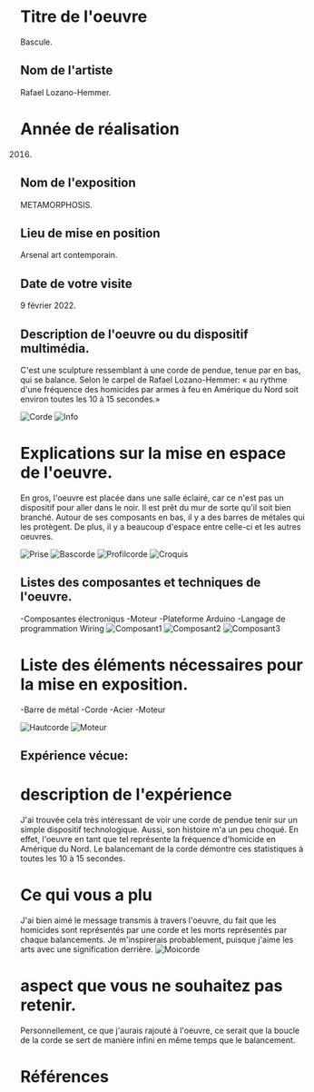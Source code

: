 
# Titre de l'oeuvre
Bascule.

## Nom de l'artiste
Rafael Lozano-Hemmer.

# Année de réalisation
2016.

## Nom de l'exposition
METAMORPHOSIS.

## Lieu de mise en position
Arsenal art contemporain.

## Date de votre visite
9 février 2022.

## Description de l'oeuvre ou du dispositif multimédia.
C'est une sculpture ressemblant à une corde de pendue, tenue par en bas, qui se balance. Selon le carpel de Rafael Lozano-Hemmer: « au rythme d'une fréquence des homicides par armes à feu en Amérique du Nord soit environ toutes les 10 à 15 secondes.»

![Corde](medias/corde.jpg) ![Info](medias/info.jpg)

# Explications sur la mise en espace de l'oeuvre.
En gros, l'oeuvre est placée dans une salle éclairé, car ce n'est pas un dispositif pour aller dans le noir. Il est prêt du mur de sorte qu'il soit bien branché. Autour de ses composants en bas, il y a des barres de métales qui les protègent. De plus, il y a beaucoup d'espace entre celle-ci et les autres oeuvres.

![Prise](medias/prise.jpg) ![Bascorde](medias/bascorde.jpg) ![Profilcorde](medias/profilcorde.jpg) ![Croquis](medias/croquis.jpg) 

## Listes des composantes et techniques de l'oeuvre.
-Composantes électroniqus
-Moteur
-Plateforme Arduino
-Langage de programmation Wiring
![Composant1](medias/composant1.jpg) ![Composant2](medias/composant2.jpg) ![Composant3](medias/composant3.jpg)

# Liste des éléments nécessaires pour la mise en exposition.
-Barre de métal
-Corde
-Acier
-Moteur

![Hautcorde](medias/hautcorde.jpg) ![Moteur](medias/moteur.jpg)

## Expérience vécue:

# description de l'expérience
J'ai trouvée cela très intéressant de voir une corde de pendue tenir sur un simple dispositif technologique. Aussi, son histoire m'a un peu choqué. En effet, l'oeuvre en tant que tel représente la fréquence d'homicide en Amérique du Nord. Le balancemant de la corde démontre ces statistiques à toutes les 10 à 15 secondes.

# Ce qui vous a plu
J'ai bien aimé le message transmis à travers l'oeuvre, du fait que les homicides sont représentés par une corde et les morts représentés par chaque balancements. Je m'inspirerais probablement, puisque j'aime les arts avec une signification derrière.
![Moicorde](medias/moicorde.jpg)

# aspect que vous ne souhaitez pas retenir.
Personnellement, ce que j'aurais rajouté à l'oeuvre, ce serait que la boucle de la corde se sert de manière infini en même temps que le balancement.

# Références
